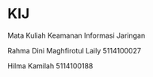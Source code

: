 # KIJ
Mata Kuliah Keamanan Informasi Jaringan

Rahma Dini Maghfirotul Laily            5114100027

Hilma Kamilah                           5114100188
